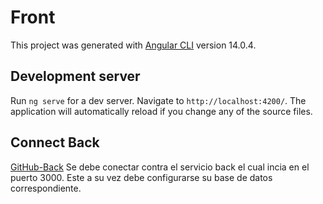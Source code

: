 # Front

This project was generated with [Angular CLI](https://github.com/angular/angular-cli) version 14.0.4.

## Development server

Run `ng serve` for a dev server. Navigate to `http://localhost:4200/`. The application will automatically reload if you change any of the source files.

## Connect Back

[GitHub-Back](https://github.com/YamilEzequiel/CRUD-Tareas-NestJs) Se debe conectar contra el servicio back el cual incia en el puerto 3000. Este a su vez debe configurarse su base de datos correspondiente.
